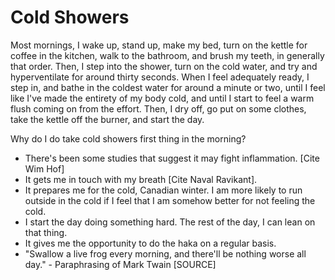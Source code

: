 # Cold Showers

Most mornings, I wake up, stand up, make my bed, turn on the kettle for coffee in the kitchen, walk to the bathroom, and brush my teeth, in generally that order.  Then, I step into the shower, turn on the cold water, and try and hyperventilate for around thirty seconds. When I feel adequately ready, I step in, and bathe in the coldest water for around a minute or two, until I feel like I've made the entirety of my body cold, and until I start to feel a warm flush coming on from the effort. Then, I dry off, go put on some clothes, take the kettle off the burner, and start the day.

Why do I do take cold showers first thing in the morning?

- There's been some studies that suggest it may fight inflammation. [Cite Wim Hof]
- It gets me in touch with my breath [Cite Naval Ravikant].
- It prepares me for the cold, Canadian winter. I am more likely to run outside in the cold if I feel that I am somehow better for not feeling the cold.
- I start the day doing something hard. The rest of the day, I can lean on that thing.
- It gives me the opportunity to do the haka on a regular basis.
- "Swallow a live frog every morning, and there'll be nothing worse all day." - Paraphrasing of Mark Twain [SOURCE]
